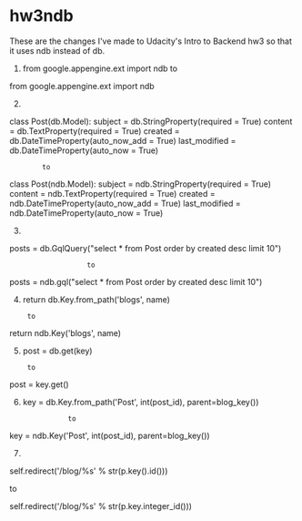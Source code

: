 # hw3ndb
These are the changes I've made to Udacity's Intro to Backend hw3 so that it uses ndb instead of db.

1. from google.appengine.ext import ndb 
          to

from google.appengine.ext import ndb

2. 

class Post(db.Model):
    subject = db.StringProperty(required = True)
    content = db.TextProperty(required = True)
    created = db.DateTimeProperty(auto_now_add = True)
    last_modified = db.DateTimeProperty(auto_now = True)
    
            to

class Post(ndb.Model):
    subject = ndb.StringProperty(required = True)
    content = ndb.TextProperty(required = True)
    created = ndb.DateTimeProperty(auto_now_add = True)
    last_modified = ndb.DateTimeProperty(auto_now = True)
    
3.  

posts = db.GqlQuery("select * from Post order by created desc limit 10")

                       to

posts = ndb.gql("select * from Post order by created desc limit 10")


4. return db.Key.from_path('blogs', name)  

        to

return ndb.Key('blogs', name)

5. post = db.get(key)  

        to
        
post = key.get()

6. key = db.Key.from_path('Post', int(post_id), parent=blog_key())   

                  to

key = ndb.Key('Post', int(post_id), parent=blog_key())

7.  

 self.redirect('/blog/%s' % str(p.key().id()))

 to  
 
 self.redirect('/blog/%s' % str(p.key.integer_id()))
